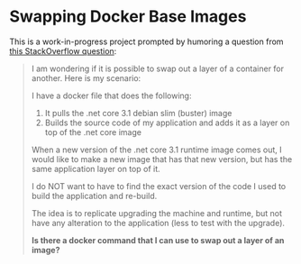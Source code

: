 # Swapping Docker Base Images
This is a work-in-progress project prompted by humoring a question from [this StackOverflow question](https://stackoverflow.com/q/64123071/14352161):

> I am wondering if it is possible to swap out a layer of a container for another.  Here is my scenario:
> 
> I have a docker file that does the following:
> 
> 1.  It pulls the .net core 3.1 debian slim (buster) image
> 2.  Builds the source code of my application and adds it as a layer on top of the .net core image
> 
> When a new version of the .net core 3.1 runtime image comes out, I would like to make a new image that has that new version, but has the same application layer on top of it.
> 
> I do NOT want to have to find the exact version of the code I used to build the application and re-build.
> 
> The idea is to replicate upgrading the machine and runtime, but not have any alteration to the application (less to test with the upgrade).
> 
> **Is there a docker command that I can use to swap out a layer of an image?**
